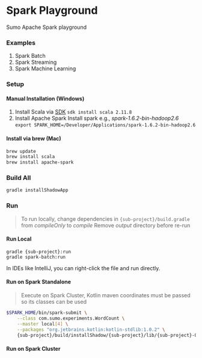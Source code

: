 Spark Playground
================
Sumo Apache Spark playground

###  Examples
1. Spark Batch
2. Spark Streaming
3. Spark Machine Learning

###  Setup

#### Manual Installation (Windows)

1. Install Scala via [SDK](http://sdkman.io/)
    `sdk install scala 2.11.8`
2. Install Apache Spark
    Install spark e.g., *spark-1.6.2-bin-hadoop2.6*
    `export SPARK_HOME=/Developer/Applications/spark-1.6.2-bin-hadoop2.6`

#### Install via brew (Mac)
```bash
brew update
brew install scala
brew install apache-spark
```

### Build All

```bash
gradle installShadowApp
```

### Run

> To run locally, change dependencies in `{sub-project}/build.gradle` from *compileOnly* to *compile*
> Remove *output* directory before re-run

#### Run Local

```
gradle {sub-project}:run
gradle spark-batch:run
```

In IDEs like IntelliJ, you can right-click the file and run directly.

#### Run on Spark Standalone

> Execute on Spark Cluster, Kotlin maven coordinates must be passed so its classes can be used
```bash
$SPARK_HOME/bin/spark-submit \
    --class com.sumo.experiments.WordCount \
    --master local[4] \
    --packages "org.jetbrains.kotlin:kotlin-stdlib:1.0.2" \
    {sub-project}/build/installShadow/{sub-project}/lib/{sub-project}-0.1.0-SNAPSHOT-all.jar
```


#### Run on Spark Cluster
